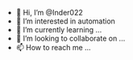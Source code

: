 - 👋 Hi, I’m @Inder022
- 👀 I’m interested in automation
- 🌱 I’m currently learning ...
- 💞️ I’m looking to collaborate on ...
- 📫 How to reach me ...

<!---
Inder022/Inder022 is a ✨ special ✨ repository because its `README.md` (this file) appears on your GitHub profile.
You can click the Preview link to take a look at your changes.
--->
